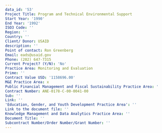 ```yaml
---
data_id: '53'
Project Title: Program and Technical Environmental Support
Start Year: '1990'
End Year: '1992'
ISO3 Code: ''
Region: ''
Country: ''
Client/ Donor: USAID
description: ''
Point of contact: Ron Greenberg
Email: eads@usaid.gov
Phone: (202) 647-7315
Current Project? (Y/N): 'No'
Practice Area: Monitoring and Evaluation
Prime: ''
Contract Value USD: '1158696.00'
M&E Practice Area: x
Public Financial Management and Fiscal Sustainability Practice Area: ''
Contract Number: ANE-0178-C-00-0041-00
Sub: ''
Link: ''
'Education, Gender, and Youth Development Practice Area': ''
Link to the document file: ''
Knowledge Management and Data Analytics Practice Area: ''
Document Title: ''
Subcontract Number/Order Number/Grant Number: ''
---
```

